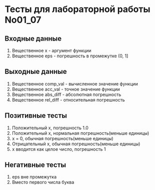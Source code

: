 # Тесты для лабораторной работы No01_07
## Входные данные
1. Вещественное x - аргумент функции
2. Вещественное eps - погрешность в промежутке (0, 1]
## Выходные данные
1. Вещественное comp_val - вычисленное значение функции
2. Вещественное acc_val - точное значение функции
3. Вещественное abs_diff - абсолютная погрешность
4. Вещественное rel_diff - относительная погрешность
## Позитивные тесты
1. Положительный х, погрешность 1.0
2. Положительный х, нормальная погрешность(меньше единицы)
3. х = 0, обычная погрешность(меньше единицы)
4. Отрицательный х, обычная погрешность(меньше единицы)
5. х вводится как целое число, погрешность 1
## Негативные тесты
1. eps вне промежутка
2. Вместо первого числа буква
